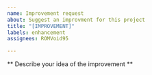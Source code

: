 ```yaml
---
name: Improvement request
about: Suggest an improvment for this project
title: "[IMPROVEMENT]"
labels: enhancement
assignees: ROMVoid95

---
```


** Describe your idea of the improvement **
